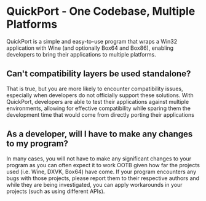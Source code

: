 # QuickPort - One Codebase, Multiple Platforms
QuickPort is a simple and easy-to-use program that wraps a Win32 application with Wine (and optionally Box64 and Box86), enabling developers to bring their applications to multiple platforms.

## Can't compatibility layers be used standalone?
That is true, but you are more likely to encounter compatibility issues, especially when developers do not officially support these solutions. With QuickPort, developers are able to test their applications against multiple environments, allowing for effective compatibility while sparing them the development time that would come from directly porting their applications

## As a developer, will I have to make any changes to my program?
In many cases, you will not have to make any significant changes to your program as you can often expect it to work OOTB given how far the projects used (i.e. Wine, DXVK, Box64) have come. If your program encounters any bugs with those projects, please report them to their respective authors and while they are being investigated, you can apply workarounds in your projects (such as using different APIs).

